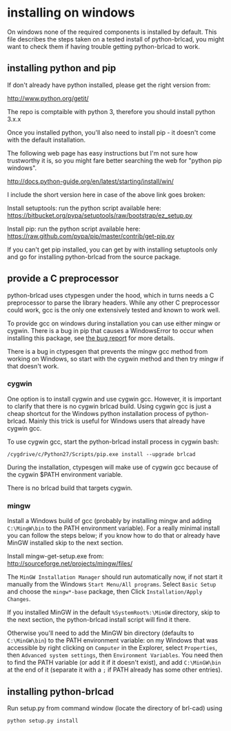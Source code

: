 
# installing on windows

On windows none of the required components is installed by default.
This file describes the steps taken on a tested install of python-brlcad,
you might want to check them if having trouble getting python-brlcad to work. 

## installing python and pip

If don't already have python installed, please get the right version from:

http://www.python.org/getit/

The repo is comptaible with python 3, therefore you should install python 3.x.x

Once you installed python, you'll also need to install pip - it doesn't come
with the default installation.

The following web page has easy instructions but I'm not sure how trustworthy
it is, so you might fare better searching the web for "python pip windows".

http://docs.python-guide.org/en/latest/starting/install/win/

I include the short version here in case of the above link goes broken:

Install setuptools: run the python script available here:
https://bitbucket.org/pypa/setuptools/raw/bootstrap/ez_setup.py

Install pip: run the python script available here:
https://raw.github.com/pypa/pip/master/contrib/get-pip.py

If you can't get pip installed, you can get by with installing setuptools
only and go for installing python-brlcad from the source package.

## provide a C preprocessor

python-brlcad uses ctypesgen under the hood, which in turns needs a C 
preprocessor to parse the library headers. While any other C preprocessor could
work, gcc is the only one extensively tested and known to work well.

To provide gcc on windows during installation you can use either mingw or cygwin.
There is a bug in pip that causes a WindowsError to occur when installing
this package, see [the bug report](https://github.com/pypa/pip/pull/1263) for more details.

There is a bug in ctypesgen that prevents the mingw gcc method from working on
Windows, so start with the cygwin method and then try mingw if that doesn't
work.

### cygwin

One option is to install cygwin and use cygwin gcc. However, it is
important to clarify that there is no cygwin brlcad build. Using cygwin gcc is
just a cheap shortcut for the Windows python installation process of
python-brlcad. Mainly this trick is useful for Windows users that already have
cygwin gcc.

To use cygwin gcc, start the python-brlcad install process in cygwin bash:

```
/cygdrive/c/Python27/Scripts/pip.exe install --upgrade brlcad
```

During the installation, ctypesgen will make use of cygwin gcc because of the
cygwin $PATH environment variable.

There is no brlcad build that targets cygwin.

### mingw

Install a Windows build of gcc (probably by installing mingw and adding
`C:\MingW\bin` to the PATH environment variable). For a really minimal
install you can follow the steps below; if you know how to do that or already
have MinGW installed skip to the next section.

Install mingw-get-setup.exe from:
http://sourceforge.net/projects/mingw/files/

The `MinGW Installation Manager` should run automatically now, if not start
it manually from the Windows `Start Menu/All programs`. Select `Basic Setup`
and choose the `mingw*-base` package, then Click `Installation/Apply Changes`.

If you installed MinGW in the default `%SystemRoot%:\MinGW` directory, skip to
the next section, the python-brlcad install script will find it there.

Otherwise you'll need to add the MinGW bin directory (defaults to
`C:\MinGW\bin`) to the PATH environment variable: on my Windows that
was accessible by right clicking on `Computer` in the Explorer, select
`Properties`, then `Advanced system settings`, then `Environment Variables`.
You need then to find the PATH variable (or add it if it doesn't exist), and
add `C:\MinGW\bin` at the end of it (separate it with a `;` if PATH already
has some other entries).

## installing python-brlcad

Run setup.py from command window (locate the directory of brl-cad) using 
 
```
python setup.py install
```


